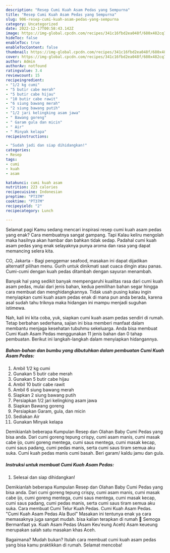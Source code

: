```yaml
---
description: "Resep Cumi Kuah Asam Pedas yang Sempurna"
title: "Resep Cumi Kuah Asam Pedas yang Sempurna"
slug: 906-resep-cumi-kuah-asam-pedas-yang-sempurna
category: Uncategorized
date: 2022-12-17T00:58:43.142Z
image: https://img-global.cpcdn.com/recipes/341c16fbd2ea048f/680x482cq70/cumi-kuah-asam-pedas-foto-resep-utama.jpg
hideToc: false
enableToc: true
enableTocContent: false
thumbnail: https://img-global.cpcdn.com/recipes/341c16fbd2ea048f/680x482cq70/cumi-kuah-asam-pedas-foto-resep-utama.jpg
cover: https://img-global.cpcdn.com/recipes/341c16fbd2ea048f/680x482cq70/cumi-kuah-asam-pedas-foto-resep-utama.jpg
author: Admin
authorAv: notfound
ratingvalue: 3.4
reviewcount: 15
recipeingredient:
- "1/2 kg cumi"
- "5 butir cabe merah"
- "5 butir cabe hijau"
- "10 butir cabe rawit"
- "6 siung bawang merah"
- "2 siung bawang putih"
- "1/2 jari kelingking asam jawa"
- " Bawang goreng"
- " Garam gula dan micin"
- " Air"
- " Minyak kelapa"
recipeinstructions:

- "Sudah jadi dan siap dihidangkan!"
categories:
- Resep
tags:
- cumi
- kuah
- asam

katakunci: cumi kuah asam 
nutrition: 223 calories
recipecuisine: Indonesian
preptime: "PT37M"
cooktime: "PT37M"
recipeyield: "2"
recipecategory: Lunch

---
```



Selamat pagi Kamu sedang mencari inspirasi resep cumi kuah asam pedas yang enak? Cara membuatnya sangat gampang. Tapi Kalau keliru mengolah maka hasilnya akan hambar dan bahkan tidak sedap. Padahal cumi kuah asam pedas yang enak selayaknya punya aroma dan rasa yang dapat memancing selera kita.


CO, Jakarta - Bagi penggemar seafood, masakan ini dapat dijadikan alternatif pilihan menu. Gurih untuk dinikmati saat cuaca dingin atau panas. Cumi-cumi dengan kuah pedas ditambah dengan sayuran menambah.

Banyak hal yang sedikit banyak mempengaruhi kualitas rasa dari cumi kuah asam pedas, mulai dari jenis bahan, kedua pemilihan bahan segar hingga cara membuat dan menghidangkannya. Tidak usah pusing kalau ingin menyiapkan cumi kuah asam pedas enak di mana pun anda berada, karena asal sudah tahu triknya maka hidangan ini mampu menjadi suguhan istimewa.


Nah, kali ini kita coba, yuk, siapkan cumi kuah asam pedas sendiri di rumah. Tetap berbahan sederhana, sajian ini bisa memberi manfaat dalam membantu menjaga kesehatan tubuhmu sekeluarga. Anda bisa membuat Cumi Kuah Asam Pedas menggunakan 11 jenis bahan dan 0 tahap pembuatan. Berikut ini langkah-langkah dalam menyiapkan hidangannya.

<!--inarticleads1-->

##### Bahan-bahan dan bumbu yang dibutuhkan dalam pembuatan Cumi Kuah Asam Pedas:

1. Ambil 1/2 kg cumi
1. Gunakan 5 butir cabe merah
1. Gunakan 5 butir cabe hijau
1. Ambil 10 butir cabe rawit
1. Ambil 6 siung bawang merah
1. Siapkan 2 siung bawang putih
1. Persiapkan 1/2 jari kelingking asam jawa
1. Siapkan  Bawang goreng
1. Persiapkan  Garam, gula, dan micin
1. Sediakan  Air
1. Gunakan  Minyak kelapa


Demikianlah beberapa Kumpulan Resep dan Olahan Baby Cumi Pedas yang bisa anda. Dari cumi goreng tepung crispy, cumi asam manis, cumi masak cabe ijo, cumi goreng mentega, cumi saus mentega, cumi masak kecap, cumi saus padang, cumi pedas manis, serta cumi saus tiram semua aku suka. Cumi kuah pedas manis cumi basah. Beri garam/ kaldu jamu dan gula. 

<!--inarticleads2-->

##### Instruksi untuk membuat Cumi Kuah Asam Pedas:


1. Selesai dan siap dihidangkan!

Demikianlah beberapa Kumpulan Resep dan Olahan Baby Cumi Pedas yang bisa anda. Dari cumi goreng tepung crispy, cumi asam manis, cumi masak cabe ijo, cumi goreng mentega, cumi saus mentega, cumi masak kecap, cumi saus padang, cumi pedas manis, serta cumi saus tiram semua aku suka. Cara membuat Cumi Telur Kuah Pedas. Cumi Kuah Asam Pedas. &#34;Cumi Kuah Asam Pedas Ala Buol&#34; Masakan ini tentunya enak ya cara memasaknya juga sangat mudah. bisa kalian terapkan di rumah 🙂 Semoga Bermanfaat ya. Kuah Asam Pedas (Asam Keu&#39;eung Aceh) Asam keueung merupakan salah satu masakan khas Aceh. 

Bagaimana? Mudah bukan? Itulah cara membuat cumi kuah asam pedas yang bisa kamu praktikkan di rumah. Selamat mencoba!
